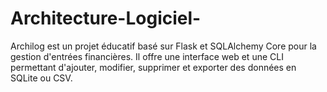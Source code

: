 # Architecture-Logiciel-
Archilog est un projet éducatif basé sur Flask et SQLAlchemy Core pour la gestion d'entrées financières. Il offre une interface web et une CLI permettant d'ajouter, modifier, supprimer et exporter des données en SQLite ou CSV.
